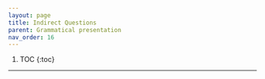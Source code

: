 ```yaml
---
layout: page
title: Indirect Questions
parent: Grammatical presentation
nav_order: 16
---
```


1. TOC
{:toc}

***

